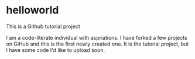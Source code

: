 # helloworld
This is a Github tutorial project

I am a code-literate individual with aspriations.  I have forked a few projects on GiHub and this is the first newly created one.  It is the tutorial project, but I have some code I'd like to upload soon.
